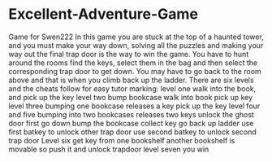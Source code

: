 # Excellent-Adventure-Game
Game for Swen222
In this game you are stuck at the top of a haunted tower, and you must make your way down, solving all the puzzles and making your way out the final trap door is the way to win the game. 
You have to hunt around the rooms find the keys, select them in the bag and then select the corresponding trap door to get down. You may have to go back to the room above and that is when you climb back up the ladder. 
There are six levels and the cheats follow for easy tutor marking:
level one
walk into the book, and pick up the key
level two
bump bookcase
walk into book
pick up key
level three
bumping one bookcase releases a key
pick up the key
level four and five
bumping into two bookcases releases two keys
unlock the ghost door first
go down bump the bookcase
collect key
go back up ladder
use first batkey to unlock other trap door
use second batkey to unlock second trap door
Level six
get key from one bookshelf
another bookshelf is movable so push it and unlock trapdoor
level seven
you win
